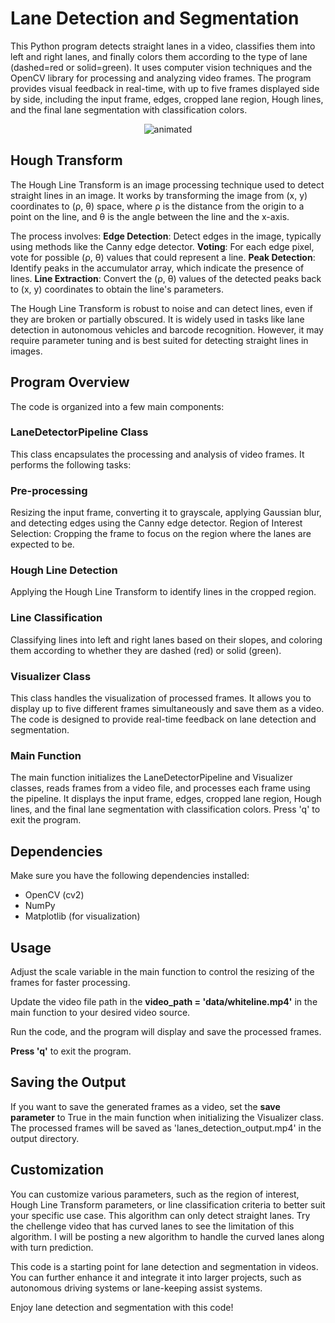 # Lane Detection and Segmentation 
This Python program detects straight lanes in a video, classifies them into left and right lanes, and finally colors them according to the type of lane (dashed=red or solid=green). It uses computer vision techniques and the OpenCV library for processing and analyzing video frames. The program provides visual feedback in real-time, with up to five frames displayed side by side, including the input frame, edges, cropped lane region, Hough lines, and the final lane segmentation with classification colors.

<p align="center">
  <img src=output/lane_detection_gif.gif alt="animated" />
</p>

## Hough Transform
The Hough Line Transform is an image processing technique used to detect straight lines in an image. It works by transforming the image from (x, y) coordinates to (ρ, θ) space, where ρ is the distance from the origin to a point on the line, and θ is the angle between the line and the x-axis.

The process involves:
**Edge Detection**: Detect edges in the image, typically using methods like the Canny edge detector.
**Voting**: For each edge pixel, vote for possible (ρ, θ) values that could represent a line.
**Peak Detection**: Identify peaks in the accumulator array, which indicate the presence of lines.
**Line Extraction**: Convert the (ρ, θ) values of the detected peaks back to (x, y) coordinates to obtain the line's parameters.

The Hough Line Transform is robust to noise and can detect lines, even if they are broken or partially obscured. It is widely used in tasks like lane detection in autonomous vehicles and barcode recognition. However, it may require parameter tuning and is best suited for detecting straight lines in images.


## Program Overview
The code is organized into a few main components:

### LaneDetectorPipeline Class
This class encapsulates the processing and analysis of video frames. It performs the following tasks:

### Pre-processing
Resizing the input frame, converting it to grayscale, applying Gaussian blur, and detecting edges using the Canny edge detector.
Region of Interest Selection: Cropping the frame to focus on the region where the lanes are expected to be.
### Hough Line Detection
Applying the Hough Line Transform to identify lines in the cropped region.
### Line Classification
Classifying lines into left and right lanes based on their slopes, and coloring them according to whether they are dashed (red) or solid (green).
### Visualizer Class
This class handles the visualization of processed frames. It allows you to display up to five different frames simultaneously and save them as a video. The code is designed to provide real-time feedback on lane detection and segmentation.

### Main Function
The main function initializes the LaneDetectorPipeline and Visualizer classes, reads frames from a video file, and processes each frame using the pipeline. It displays the input frame, edges, cropped lane region, Hough lines, and the final lane segmentation with classification colors. Press 'q' to exit the program.

## Dependencies
Make sure you have the following dependencies installed:
- OpenCV (cv2)
- NumPy
- Matplotlib (for visualization)

## Usage
Adjust the scale variable in the main function to control the resizing of the frames for faster processing.

Update the video file path in the **video_path = 'data/whiteline.mp4'** in the main function to your desired video source.

Run the code, and the program will display and save the processed frames.

**Press 'q'** to exit the program.

## Saving the Output
If you want to save the generated frames as a video, set the **save parameter** to True in the main function when initializing the Visualizer class. The processed frames will be saved as 'lanes_detection_output.mp4' in the output directory.

## Customization
You can customize various parameters, such as the region of interest, Hough Line Transform parameters, or line classification criteria to better suit your specific use case. This algorithm can only detect straight lanes. Try the chellenge video that has curved lanes to see the limitation of this algorithm. I will be posting a new algorithm to handle the curved lanes along with turn prediction. 

This code is a starting point for lane detection and segmentation in videos. You can further enhance it and integrate it into larger projects, such as autonomous driving systems or lane-keeping assist systems.

Enjoy lane detection and segmentation with this code!